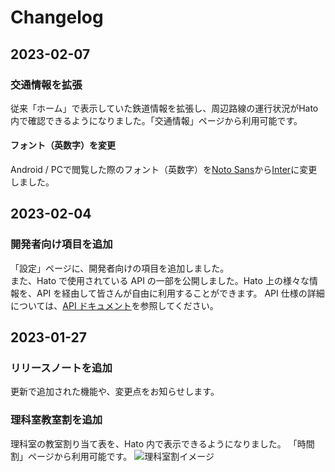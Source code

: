 # Changelog

## 2023-02-07

### 交通情報を拡張

従来「ホーム」で表示していた鉄道情報を拡張し、周辺路線の運行状況がHato内で確認できるようになりました。「交通情報」ページから利用可能です。

#### フォント（英数字）を変更

Android / PCで閲覧した際のフォント（英数字）を[Noto Sans](https://fonts.google.com/noto/specimen/Noto+Sans+JP)から[Inter](https://fonts.google.com/specimen/Inter)に変更しました。

## 2023-02-04

### 開発者向け項目を追加

「設定」ページに、開発者向けの項目を追加しました。  
また、Hato で使用されている API の一部を公開しました。Hato 上の様々な情報を、API を経由して皆さんが自由に利用することができます。
API 仕様の詳細については、[API ドキュメント](https://www.postman.com/pman2976/workspace/hato/documentation/18361719-05a57e57-1807-406c-a684-3a2fba667af9)を参照してください。

## 2023-01-27

### リリースノートを追加

更新で追加された機能や、変更点をお知らせします。

### 理科室教室割を追加

理科室の教室割り当て表を、Hato 内で表示できるようになりました。
「時間割」ページから利用可能です。
![理科室割イメージ](https://media.discordapp.net/attachments/709566626797846538/1068314242664648744/image.png)
